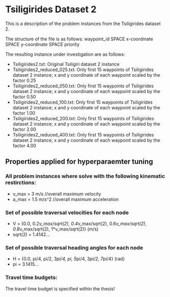 # Tsiligirides Dataset 2
This is a description of the problem instances from the Tsiligirides dataset 2.

The structure of the file is as follows: 
waypoint_id SPACE x-coordinate SPACE y-coordinate SPACE priority

The resulting instance under investigation are as follows:
- Tsiligirides2.txt: Original Tsiligiri dataset 2 instance
- Tsiligirides2_reduced_025.txt: Only first 15 waypoints of Tsiligirides dataset 2 instance; x and y coordinate of each waypoint scaled by the factor 0.25
- Tsiligirides2_reduced_050.txt: Only first 15 waypoints of Tsiligirides dataset 2 instance; x and y coordinate of each waypoint scaled by the factor 0.50
- Tsiligirides2_reduced_100.txt: Only first 15 waypoints of Tsiligirides dataset 2 instance; x and y coordinate of each waypoint scaled by the factor 1.00
- Tsiligirides2_reduced_200.txt: Only first 15 waypoints of Tsiligirides dataset 2 instance; x and y coordinate of each waypoint scaled by the factor 2.00
- Tsiligirides2_reduced_400.txt: Only first 15 waypoints of Tsiligirides dataset 2 instance; x and y coordinate of each waypoint scaled by the factor 4.00

## Properties applied for hyperparaemter tuning
### All problem instances where solve with the following kinematic restirctions:
- v_max = 3 m/s //overall maximum velocity
- a_max = 1.5 m/s^2 //overall maximum acceleration

### Set of possible traversal velocities for each node
- V = {0.0, 0.2*v_max/sqrt(2), 0.4*v_max/sqrt(2), 0.6*v_max/sqrt(2), 0.8*v_max/sqrt(2), 1*v_max/sqrt(2)}  (m/s)
- sqrt(2) = 1.4142...

### Set of possible traversal heading angles for each node
- H = {0.0, pi/4, pi/2, 3*pi/4, pi, 5*pi/4, 3*pi/2, 7*pi/4}  (rad)
- pi = 3.1415...

### Travel time budgets:
The travel time budget is specified within the thesis!